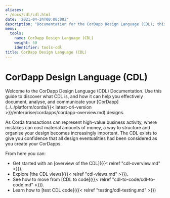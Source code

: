 ```yaml
---
aliases:
- /docs/cdl/cdl.html
date: '2021-04-24T00:00:00Z'
description: "Documentation for the CorDapp Design Language (CDL); this helps you effectively document, analyze, and communicate your CorDapp designs"
menu:
  tools:
    name: CorDapp Design Language (CDL)
    weight: 50
    identifier: tools-cdl
title: CorDapp Design Language (CDL)
---
```


# CorDapp Design Language (CDL)

Welcome to the CorDapp Design Language (CDL) Documentation. Use this guide to discover what CDL is, and how it can help you effectively document, analyse, and communicate your [CorDapp](../../platform/corda/{{< latest-c4-version >}}/enterprise/cordapps/cordapp-overview.md) designs.

As Corda transactions can represent high-value business activity, where mistakes can cost material amounts of money, a way to structure and organise your design becomes increasingly important. The CDL exists to give you confidence that all design eventualities had been considered as you create your CorDapps.

From here you can:

* Get started with an [overview of the CDL]({{< relref "cdl-overview.md" >}}).
* Explore [the CDL views]({{< relref "cdl-views.md" >}}).
* See how to move from [CDL to code]({{< relref "cdl-to-code/cdl-to-code.md" >}}).
* Learn how to [test CDL code]({{< relref "testing/cdl-testing.md" >}})
